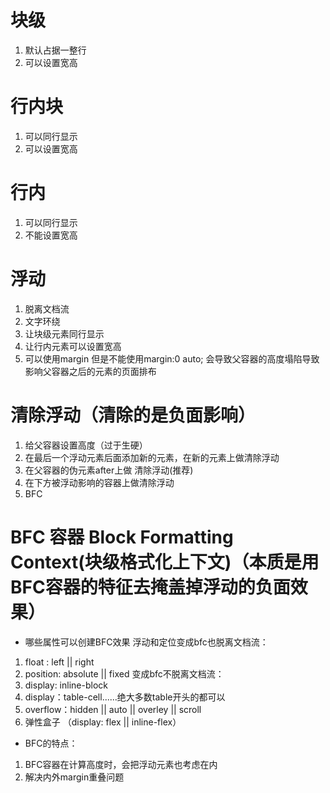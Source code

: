 # 块级
1. 默认占据一整行
2. 可以设置宽高

# 行内块
1. 可以同行显示
2. 可以设置宽高

# 行内
1. 可以同行显示
2. 不能设置宽高
<!-- 如果要将行内元素span设置宽高则用css将其转化为行内块 -->

# 浮动
1. 脱离文档流
2. 文字环绕
3. 让块级元素同行显示
4. 让行内元素可以设置宽高
4. 可以使用margin 但是不能使用margin:0 auto;
会导致父容器的高度塌陷导致影响父容器之后的元素的页面排布

# 清除浮动（清除的是负面影响）
1. 给父容器设置高度（过于生硬）
2. 在最后一个浮动元素后面添加新的元素，在新的元素上做清除浮动
3. 在父容器的伪元素after上做 清除浮动(推荐)
4. 在下方被浮动影响的容器上做清除浮动
5. BFC

# BFC 容器 Block Formatting Context(块级格式化上下文)（本质是用BFC容器的特征去掩盖掉浮动的负面效果）
- 哪些属性可以创建BFC效果
浮动和定位变成bfc也脱离文档流：
1. float : left || right
2. position: absolute || fixed
变成bfc不脱离文档流：
3. display: inline-block
4. display：table-cell......绝大多数table开头的都可以
5. overflow：hidden || auto || overley || scroll
6. 弹性盒子 （display: flex || inline-flex）

- BFC的特点：
1. BFC容器在计算高度时，会把浮动元素也考虑在内
2. 解决内外margin重叠问题
<!-- 非BFC盒子模型的子容器margin-top相对父容器在H5中会出现相对父容器的父容器的外边距生效而无法相对于父容器的外边距生效 -->



